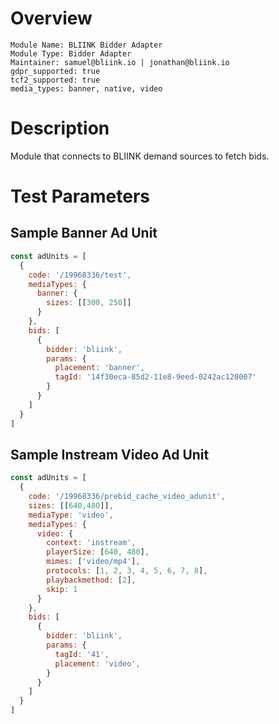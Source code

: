 # Overview

```
Module Name: BLIINK Bidder Adapter
Module Type: Bidder Adapter
Maintainer: samuel@bliink.io | jonathan@bliink.io
gdpr_supported: true
tcf2_supported: true
media_types: banner, native, video
```

# Description

Module that connects to BLIINK demand sources to fetch bids.

# Test Parameters

## Sample Banner Ad Unit

```js
const adUnits = [
  {
    code: '/19968336/test',
    mediaTypes: {
      banner: {
        sizes: [[300, 250]]
      }
    },
    bids: [
      {
        bidder: 'bliink',
        params: {
          placement: 'banner',
          tagId: '14f30eca-85d2-11e8-9eed-0242ac120007'
        }
      }
    ]
  }
]
```

## Sample Instream Video Ad Unit

```js
const adUnits = [
  {
    code: '/19968336/prebid_cache_video_adunit',
    sizes: [[640,480]],
    mediaType: 'video',
    mediaTypes: {
      video: {
        context: 'instream',
        playerSize: [640, 480],
        mimes: ['video/mp4'],
        protocols: [1, 2, 3, 4, 5, 6, 7, 8],
        playbackmethod: [2],
        skip: 1
      }
    },
    bids: [
      {
        bidder: 'bliink',
        params: {
          tagId: '41',
          placement: 'video',
        }
      }
    ]
  }
]

```
